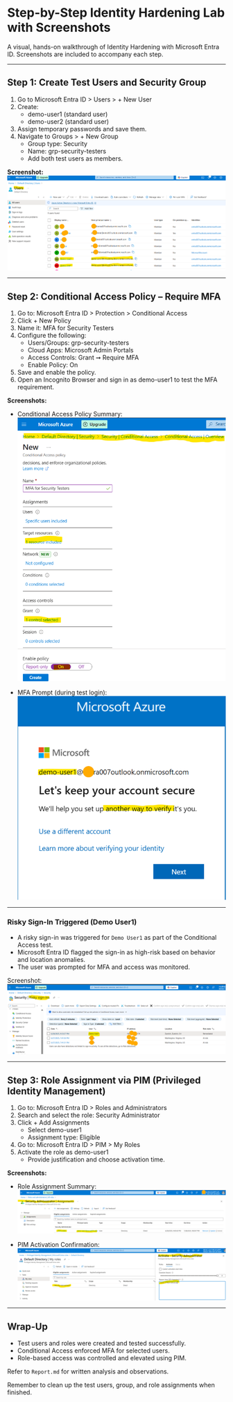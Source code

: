 # Step-by-Step Identity Hardening Lab with Screenshots

A visual, hands-on walkthrough of Identity Hardening with Microsoft Entra ID. Screenshots are included to accompany each step.

---

## Step 1: Create Test Users and Security Group

1. Go to Microsoft Entra ID > Users > + New User
2. Create:
   - demo-user1 (standard user)
   - demo-user2 (standard user)
3. Assign temporary passwords and save them.
4. Navigate to Groups > + New Group
   - Group type: Security
   - Name: grp-security-testers
   - Add both test users as members.

**Screenshot:**  
![Users and Group Created](./Screenshots/Step1-users-created.png)

---

## Step 2: Conditional Access Policy – Require MFA

1. Go to: Microsoft Entra ID > Protection > Conditional Access
2. Click + New Policy
3. Name it: MFA for Security Testers
4. Configure the following:
   - Users/Groups: grp-security-testers
   - Cloud Apps: Microsoft Admin Portals
   - Access Controls: Grant ➞ Require MFA
   - Enable Policy: On
5. Save and enable the policy.
6. Open an Incognito Browser and sign in as demo-user1 to test the MFA requirement.

**Screenshots:**  
- Conditional Access Policy Summary:  
  ![CA Policy Summary](./Screenshots/Step2-ca-policy-summary.png)

- MFA Prompt (during test login):  
  ![MFA Prompt](./Screenshots/Step2-mfa-prompt.png)

---

### Risky Sign-In Triggered (Demo User1)

- A risky sign-in was triggered for `Demo User1` as part of the Conditional Access test.
- Microsoft Entra ID flagged the sign-in as high-risk based on behavior and location anomalies.
- The user was prompted for MFA and access was monitored.

 Screenshot:
![Risky Sign-In](Screenshots/risky-signin-demo-user1.png)

---
## Step 3: Role Assignment via PIM (Privileged Identity Management)

1. Go to: Microsoft Entra ID > Roles and Administrators
2. Search and select the role: Security Administrator
3. Click + Add Assignments
   - Select demo-user1
   - Assignment type: Eligible
4. Go to: Microsoft Entra ID > PIM > My Roles
5. Activate the role as demo-user1
   - Provide justification and choose activation time.

**Screenshots:**  
- Role Assignment Summary:  
  ![PIM Role Assignment](./Screenshots/Step4-role-assignment.png)

- PIM Activation Confirmation:  
  ![PIM Activation](./Screenshots/Step4-pim-activation.png)

---

## Wrap-Up

- Test users and roles were created and tested successfully.
- Conditional Access enforced MFA for selected users.
- Role-based access was controlled and elevated using PIM.

Refer to `Report.md` for written analysis and observations.

Remember to clean up the test users, group, and role assignments when finished.

